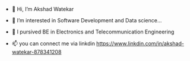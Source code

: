 - 👋 Hi, I’m Akshad Watekar
- 👀 I’m interested in Software Development and Data science...
- 🌱 I pursived BE in Electronics and Telecommunication Engineering 

- 📫 you can connect me via linkdin https://www.linkdin.com/in/akshad-watekar-878341208
